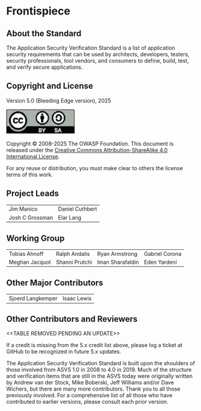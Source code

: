# Frontispiece

## About the Standard

The Application Security Verification Standard is a list of application security requirements that can be used by architects, developers, testers, security professionals, tool vendors, and consumers to define, build, test, and verify secure applications.

## Copyright and License

Version 5.0 (Bleeding Edge version), 2025

![license](../images/license.png)

Copyright © 2008-2025 The OWASP Foundation. This document is released under the [Creative Commons Attribution-ShareAlike 4.0 International License](https://creativecommons.org/licenses/by-sa/4.0/).

For any reuse or distribution, you must make clear to others the license terms of this work.

## Project Leads

|                       |                  |
|---------------------- |----------------- |
| Jim Manico   | Daniel Cuthbert  |
| Josh C Grossman       | Elar Lang      |

## Working Group

|                 |                   |                    |                  |
|---------------- |------------------ |------------------- |----------------- |
| Tobias Ahnoff   | Ralph Andalis     | Ryan Armstrong     | Gabriel Corona   |
| Meghan Jacquot  | Shanni Prutchi    | Iman Sharafaldin   | Eden Yardeni     |

## Other Major Contributors

|                 |                 |
|---------------- |---------------- |
| Sjoerd Langkemper | Isaac Lewis   |

## Other Contributors and Reviewers

\<\<TABLE REMOVED PENDING AN UPDATE>>

If a credit is missing from the 5.x credit list above, please log a ticket at GitHub to be recognized in future 5.x updates.

The Application Security Verification Standard is built upon the shoulders of those involved from ASVS 1.0 in 2008 to 4.0 in 2019. Much of the structure and verification items that are still in the ASVS today were originally written by Andrew van der Stock, Mike Boberski, Jeff Williams and/or Dave Wichers, but there are many more contributors. Thank you to all those previously involved. For a comprehensive list of all those who have contributed to earlier versions, please consult each prior version.
